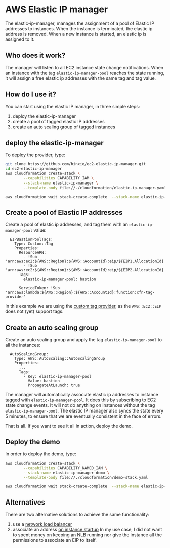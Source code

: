 # AWS Elastic IP manager
The elastic-ip-manager, manages the assignment of a pool of Elastic IP addresses to instances. When
the instance is terminated, the elastic ip address is removed. When a new instance is started, an elastic ip
is assigned to it.

## Who does it work?
The manager will listen to all EC2 instance state change notifications. When an instance with the tag `elastic-ip-manager-pool` 
reaches the state running, it will assign a free elastic ip addresses with the same tag and tag value.

## How do I use it?
You can start using the elastic IP manager, in three simple steps:

1. deploy the elastic-ip-manager
2. create a pool of tagged elastic IP addresses
3. create an auto scaling group of tagged instances

## deploy the elastic-ip-manager
To deploy the provider, type:

```sh
git clone https://github.com/binxio/ec2-elastic-ip-manager.git
cd ec2-elastic-ip-manager
aws cloudformation create-stack \
        --capabilities CAPABILITY_IAM \
        --stack-name elastic-ip-manager \
        --template-body file://./cloudformation/elastic-ip-manager.yaml

aws cloudformation wait stack-create-complete  --stack-name elastic-ip-manager
```
## Create a pool of Elastic IP addresses
Create a pool of elastic ip addresses, and tag them with an `elastic-ip-manager-pool` value:
```
  EIPBastionPoolTags:
    Type: Custom::Tag
    Properties:
      ResourceARN:
        - !Sub 'arn:aws:ec2:${AWS::Region}:${AWS::AccountId}:eip/${EIP1.AllocationId}'
        - !Sub 'arn:aws:ec2:${AWS::Region}:${AWS::AccountId}:eip/${EIP2.AllocationId}'
      Tags:
        elastic-ip-manager-pool: bastion

      ServiceToken: !Sub 'arn:aws:lambda:${AWS::Region}:${AWS::AccountId}:function:cfn-tag-provider'
```
In this example we are using the [custom tag provider](https://github.com/binxio/cfn-tag-provider),
as the `AWS::EC2::EIP` does not (yet) support tags.

## Create an auto scaling group
Create an auto scaling group and apply the tag `elastic-ip-manager-pool` to all the instances:
```
  AutoScalingGroup:
    Type: AWS::AutoScaling::AutoScalingGroup
    Properties:
      ...
      Tags:
        - Key: elastic-ip-manager-pool
          Value: bastion
          PropagateAtLaunch: true
```
The manager will automatically associate elastic ip addresses to instance tagged with `elastic-ip-manager-pool`. It does
this by subscribing to EC2 state change events. It will not do anything on instances without the
tag `elastic-ip-manager-pool`. The elastic IP manager also syncs the state every 5 minutes, to ensure that we are eventually
consistent in the face of errors.

That is all. If you want to see it all in action, deploy the demo.

## Deploy the demo
In order to deploy the demo, type:

```sh
aws cloudformation create-stack \
        --capabilities CAPABILITY_NAMED_IAM \
        --stack-name elastic-ip-manager-demo \
        --template-body file://./cloudformation/demo-stack.yaml

aws cloudformation wait stack-create-complete  --stack-name elastic-ip-manager-demo
```

## Alternatives
There are two alternative solutions to achieve the same functionality:
1. use a [network load balancer](https://docs.aws.amazon.com/elasticloadbalancing/latest/network/create-network-load-balancer.html) 
2. associate an address [on instance startup](https://stackoverflow.com/questions/53919530/aws-ec2-user-data-script-to-allocate-elastic-ip)
In my use case, I did not want to spent money on keeping an NLB running nor give the instance all the permissions to associate an EIP to itself.

